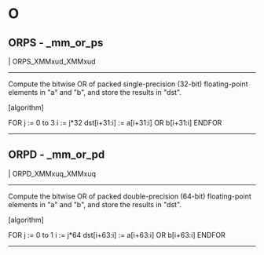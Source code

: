 # O

## ORPS - _mm_or_ps

| ORPS_XMMxud_XMMxud

--------------------------------------------------------------------------------------------------------------
Compute the bitwise OR of packed single-precision (32-bit) floating-point elements in "a" and "b", and store
the results in "dst".

[algorithm]

FOR j := 0 to 3
    i := j*32
    dst[i+31:i] := a[i+31:i] OR b[i+31:i]
ENDFOR

--------------------------------------------------------------------------------------------------------------

## ORPD - _mm_or_pd

| ORPD_XMMxuq_XMMxuq

--------------------------------------------------------------------------------------------------------------
Compute the bitwise OR of packed double-precision (64-bit) floating-point elements in "a" and "b", and store
the results in "dst".

[algorithm]

FOR j := 0 to 1
    i := j*64
    dst[i+63:i] := a[i+63:i] OR b[i+63:i]
ENDFOR

--------------------------------------------------------------------------------------------------------------
